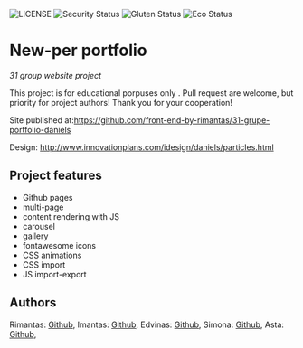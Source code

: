 ![LICENSE](https://img.shields.io/badge/license-MIT-blue.svg?style=flat-square)
![Security Status](https://img.shields.io/security-headers?label=Security&url=https%3A%2F%2Fgithub.com&style=flat-square)
![Gluten Status](https://img.shields.io/badge/Gluten-Free-green.svg)
![Eco Status](https://img.shields.io/badge/ECO-Friendly-green.svg)

# New-per portfolio

_31 group website project_

This project is for educational porpuses only . Pull request are welcome, but priority for project authors! Thank you for your cooperation!

Site published at:https://github.com/front-end-by-rimantas/31-grupe-portfolio-daniels

Design: http://www.innovationplans.com/idesign/daniels/particles.html

## Project features

- Github pages
- multi-page
- content rendering with JS
- carousel
- gallery
- fontawesome icons
- CSS animations
- CSS import
- JS import-export

## Authors

Rimantas: [Github](https://github.com/belauzas),
Imantas: [Github](https://github.com/ImantasCe),
Edvinas: [Github](https://github.com/Mokslams),
Simona: [Github](https://github.com/simonachess),
Asta: [Github](https://github.com/astakaune),
